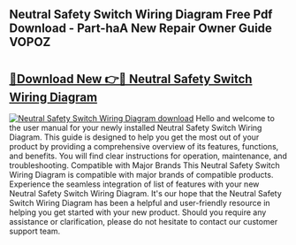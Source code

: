 ## Neutral Safety Switch Wiring Diagram Free Pdf Download - Part-haA New Repair Owner Guide VOPOZ

# <h2><a href="http://dfubg8.blite.top/?on=Neutral+Safety+Switch+Wiring+Diagram">🔗Download New 👉🔴 Neutral Safety Switch Wiring Diagram</a></h2>

[![Neutral Safety Switch Wiring Diagram download](https://i.imgur.com/lujVjoI.png)](http://dfubg8.blite.top/?on=Neutral+Safety+Switch+Wiring+Diagram)
Hello and welcome to the user manual for your newly installed Neutral Safety Switch Wiring Diagram. This guide is designed to help you get the most out of your product by providing a comprehensive overview of its features, functions, and benefits. You will find clear instructions for operation, maintenance, and troubleshooting. Compatible with Major Brands This Neutral Safety Switch Wiring Diagram is compatible with major brands of compatible products. Experience the seamless integration of list of features with your new Neutral Safety Switch Wiring Diagram. It's our hope that the Neutral Safety Switch Wiring Diagram has been a helpful and user-friendly resource in helping you get started with your new product. Should you require any assistance or clarification, please do not hesitate to contact our customer support team.
